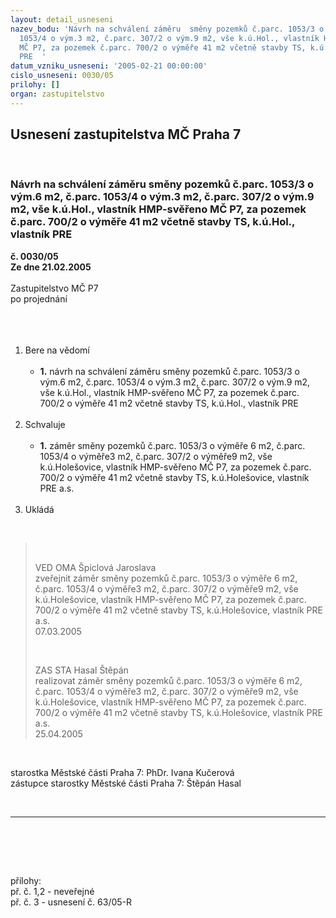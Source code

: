 ```yaml
---
layout: detail_usneseni
nazev_bodu: 'Návrh na schválení záměru  směny pozemků č.parc. 1053/3 o vým.6 m2, č.parc.
  1053/4 o vým.3 m2, č.parc. 307/2 o vým.9 m2, vše k.ú.Hol., vlastník HMP-svěřeno
  MČ P7, za pozemek č.parc. 700/2 o výměře 41 m2 včetně stavby TS, k.ú.Hol., vlastník
  PRE  '
datum_vzniku_usneseni: '2005-02-21 00:00:00'
cislo_usneseni: 0030/05
prilohy: []
organ: zastupitelstvo
---
```

<div id="ucUsn_pList" class="usn">
	<span><h2>Usnesení zastupitelstva MČ Praha 7 </h2>
<br></span><div class="standBody">
<span><h3>Návrh na schválení záměru  směny pozemků č.parc. 1053/3 o vým.6 m2, č.parc. 1053/4 o vým.3 m2, č.parc. 307/2 o vým.9 m2, vše k.ú.Hol., vlastník HMP-svěřeno MČ P7, za pozemek č.parc. 700/2 o výměře 41 m2 včetně stavby TS, k.ú.Hol., vlastník PRE  </h3></span><div class="center">
		<strong>č. 0030/05</strong><br>
	</div>
<div class="center">
		<strong>Ze dne 21.02.2005</strong><br><br>
	</div>Zastupitelstvo MČ P7<br>po projednání<br><br><br><ol>
<br><li>Bere na vědomí <br><ul>
<br><li>
<strong>1.</strong> návrh na schválení záměru směny pozemků č.parc. 1053/3 o vým.6 m2, č.parc. 1053/4 o vým.3 m2, č.parc. 307/2 o vým.9 m2, vše k.ú.Hol., vlastník HMP-svěřeno MČ P7, za pozemek č.parc. 700/2 o výměře 41 m2 včetně stavby TS, k.ú.Hol., vlastník PRE </li>
</ul>
<br>
</li>
<li>Schvaluje <br><ul>
<br><li>
<strong>1.</strong> záměr směny pozemků č.parc. 1053/3 o výměře 6 m2, č.parc. 1053/4 o výměře3 m2, č.parc. 307/2 o výměře9 m2, vše k.ú.Holešovice, vlastník HMP-svěřeno MČ P7, za pozemek č.parc. 700/2 o výměře 41 m2 včetně stavby TS, k.ú.Holešovice, vlastník PRE a.s. </li>
</ul>
<br>
</li>
<li>Ukládá </li>
</ol>
<br><blockquote dir="ltr" style="MARGIN-RIGHT: 0px">
<br><p>VED OMA Špiclová Jaroslava <br>zveřejnit záměr směny pozemků č.parc. 1053/3 o výměře 6 m2, č.parc. 1053/4 o výměře3 m2, č.parc. 307/2 o výměře9 m2, vše k.ú.Holešovice, vlastník HMP-svěřeno MČ P7, za pozemek č.parc. 700/2 o výměře 41 m2 včetně stavby TS, k.ú.Holešovice, vlastník PRE a.s. <br>07.03.2005 </p>
<br><p>ZAS STA Hasal Štěpán <br>realizovat záměr směny pozemků č.parc. 1053/3 o výměře 6 m2, č.parc. 1053/4 o výměře3 m2, č.parc. 307/2 o výměře9 m2, vše k.ú.Holešovice, vlastník HMP-svěřeno MČ P7, za pozemek č.parc. 700/2 o výměře 41 m2 včetně stavby TS, k.ú.Holešovice, vlastník PRE a.s. <br>25.04.2005</p>
</blockquote>
<br><p>starostka Městské části Praha 7: PhDr. Ivana Kučerová<br>zástupce starostky Městské části Praha 7: Štěpán Hasal </p>
<br><hr>
<br><br><p></p>
<br><p>přílohy:<br>př. č. 1,2 - neveřejné<br>př. č. 3 - usnesení č. 63/05-R</p>
</div>
</div>